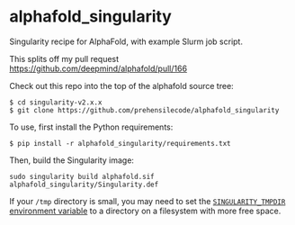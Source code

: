 # alphafold_singularity
Singularity recipe for AlphaFold, with example Slurm job script.

This splits off my pull request https://github.com/deepmind/alphafold/pull/166

Check out this repo into the top of the alphafold source tree:
```
$ cd singularity-v2.x.x
$ git clone https://github.com/prehensilecode/alphafold_singularity
```

To use, first install the Python requirements:
```
$ pip install -r alphafold_singularity/requirements.txt
```

Then, build the Singularity image:
```
sudo singularity build alphafold.sif alphafold_singularity/Singularity.def
```

If your `/tmp` directory is small, you may need to set the [`SINGULARITY_TMPDIR`
environment variable](https://sylabs.io/guides/3.3/user-guide/build_env.html#temporary-folders) to a directory on a filesystem with more free space.
